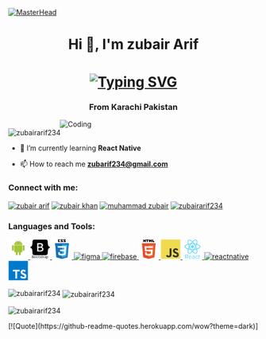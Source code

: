 [![MasterHead](https://getflywheel.com/layout/wp-content/uploads/2019/02/The_Best_Java_Script_Libraries_1800x500-1-1568x436.jpg)](https://rishavchanda.io)
<h1 align="center">Hi 👋, I'm zubair Arif</h1>
<h1 align="center">
<a href="https://git.io/typing-svg"><img src="https://readme-typing-svg.demolab.com?font=Itim&size=30&pause=1000&color=00659A&width=435&lines=React+and+React+native+developer+🌱;Passionate+Javascript+developer" alt="Typing SVG" align="center" /></a></h1>
<h3 align="center"> From Karachi Pakistan</h3>
<img align="right" alt="Coding" width="400" src="https://camo.githubusercontent.com/683e2187241c641430216c864ce93fc5a0e0dfb232c5a01d1c54b54d63aa8cb2/68747470733a2f2f63646e2e6472696262626c652e636f6d2f75736572732f313136323037372f73637265656e73686f74732f333834383931342f70726f6772616d6d65722e676966">

<p align="left"> <img src="https://komarev.com/ghpvc/?username=zubairarif234&label=Profile%20views&color=0e75b6&style=flat" alt="zubairarif234" /> </p>

- 🌱 I’m currently learning **React Native**

- 📫 How to reach me **zubarif234@gmail.com**

<h3 align="left">Connect with me:</h3>
<p align="left">
<a href="https://dev.to/zubair arif" target="blank"><img align="center" src="https://raw.githubusercontent.com/rahuldkjain/github-profile-readme-generator/master/src/images/icons/Social/devto.svg" alt="zubair arif" height="30" width="40" /></a>
<a href="https://linkedin.com/in/zubair khan" target="blank"><img align="center" src="https://raw.githubusercontent.com/rahuldkjain/github-profile-readme-generator/master/src/images/icons/Social/linked-in-alt.svg" alt="zubair khan" height="30" width="40" /></a>
<a href="https://fb.com/muhammad zubair" target="blank"><img align="center" src="https://raw.githubusercontent.com/rahuldkjain/github-profile-readme-generator/master/src/images/icons/Social/facebook.svg" alt="muhammad zubair" height="30" width="40" /></a>
<a href="https://instagram.com/zubairarif234" target="blank"><img align="center" src="https://raw.githubusercontent.com/rahuldkjain/github-profile-readme-generator/master/src/images/icons/Social/instagram.svg" alt="zubairarif234" height="30" width="40" /></a>
</p>

<h3 align="left">Languages and Tools:</h3>
<p align="left"> <a href="https://developer.android.com" target="_blank" rel="noreferrer"> <img src="https://raw.githubusercontent.com/devicons/devicon/master/icons/android/android-original-wordmark.svg" alt="android" width="40" height="40"/> </a> <a href="https://getbootstrap.com" target="_blank" rel="noreferrer"> <img src="https://raw.githubusercontent.com/devicons/devicon/master/icons/bootstrap/bootstrap-plain-wordmark.svg" alt="bootstrap" width="40" height="40"/> </a> <a href="https://www.w3schools.com/css/" target="_blank" rel="noreferrer"> <img src="https://raw.githubusercontent.com/devicons/devicon/master/icons/css3/css3-original-wordmark.svg" alt="css3" width="40" height="40"/> </a> <a href="https://www.figma.com/" target="_blank" rel="noreferrer"> <img src="https://www.vectorlogo.zone/logos/figma/figma-icon.svg" alt="figma" width="40" height="40"/> </a> <a href="https://firebase.google.com/" target="_blank" rel="noreferrer"> <img src="https://www.vectorlogo.zone/logos/firebase/firebase-icon.svg" alt="firebase" width="40" height="40"/> </a> <a href="https://www.w3.org/html/" target="_blank" rel="noreferrer"> <img src="https://raw.githubusercontent.com/devicons/devicon/master/icons/html5/html5-original-wordmark.svg" alt="html5" width="40" height="40"/> </a> <a href="https://developer.mozilla.org/en-US/docs/Web/JavaScript" target="_blank" rel="noreferrer"> <img src="https://raw.githubusercontent.com/devicons/devicon/master/icons/javascript/javascript-original.svg" alt="javascript" width="40" height="40"/> </a> <a href="https://reactjs.org/" target="_blank" rel="noreferrer"> <img src="https://raw.githubusercontent.com/devicons/devicon/master/icons/react/react-original-wordmark.svg" alt="react" width="40" height="40"/> </a> <a href="https://reactnative.dev/" target="_blank" rel="noreferrer"> <img src="https://reactnative.dev/img/header_logo.svg" alt="reactnative" width="40" height="40"/> </a> <a href="https://www.typescriptlang.org/" target="_blank" rel="noreferrer"> <img src="https://raw.githubusercontent.com/devicons/devicon/master/icons/typescript/typescript-original.svg" alt="typescript" width="40" height="40"/> </a> </p>

<p><img align="left" src="https://github-readme-stats.vercel.app/api/top-langs?username=zubairarif234&show_icons=true&locale=en&layout=compact" alt="zubairarif234" /></p>

<p>&nbsp;<img align="center" src="https://github-readme-stats.vercel.app/api?username=zubairarif234&show_icons=true&locale=en" alt="zubairarif234" /></p>

<p><img align="center" src="https://github-readme-streak-stats.herokuapp.com/?user=zubairarif234&" alt="zubairarif234" /></p>
[![Quote](https://github-readme-quotes.herokuapp.com/wow?theme=dark)]
